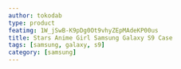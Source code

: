 ```yaml
---
author: tokodab
type: product
featimg: 1W_jSwB-K9pDg0Ot9vhyZEpMAdeKP00us
title: Stars Anime Girl Samsung Galaxy S9 Case
tags: [samsung, galaxy, s9]
category: [samsung]
---
```

